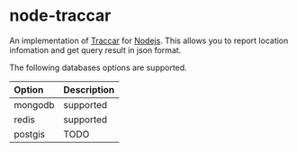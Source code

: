 node-traccar
============

An implementation of [Traccar](https://www.traccar.org) for [Nodejs](http://nodejs.org/). This allows you to report location infomation and get query result in json format.

The following databases options are supported.

 Option                                       | Description
:---------------------------------------------|:----------------------
mongodb                                       | supported
redis                                         | supported
postgis                                       | TODO
